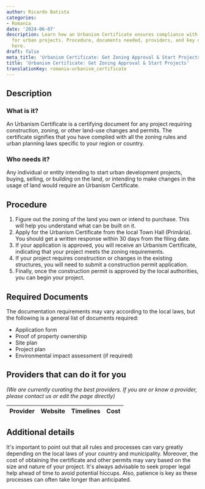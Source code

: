 ```yaml
---
author: Ricardo Batista
categories:
- Romania
date: '2024-06-07'
description: Learn how an Urbanism Certificate ensures compliance with zoning laws
  for urban projects. Procedure, documents needed, providers, and key details covered
  here.
draft: false
meta_title: 'Urbanism Certificate: Get Zoning Approval & Start Projects'
title: 'Urbanism Certificate: Get Zoning Approval & Start Projects'
translationKey: romania-urbanism_certificate
---
```



## Description
### What is it?
An Urbanism Certificate is a certifying document for any project requiring construction, zoning, or other land-use changes and permits. The certificate signifies that you have complied with all the zoning rules and urban planning laws specific to your region or country.

### Who needs it?
Any individual or entity intending to start urban development projects,  buying, selling, or building on the land, or intending to make changes in the usage of land would require an Urbanism Certificate.

## Procedure

1. Figure out the zoning of the land you own or intend to purchase. This will help you understand what can be built on it.
2. Apply for the Urbanism Certificate from the local Town Hall (Primăria). You should get a written response within 30 days from the filing date.
3. If your application is approved, you will receive an Urbanism Certificate, indicating that your project meets the zoning requirements.
4. If your project requires construction or changes in the existing structures, you will need to submit a construction permit application.
5. Finally, once the construction permit is approved by the local authorities, you can begin your project.

## Required Documents

The documentation requirements may vary according to the local laws, but the following is a general list of documents required:

- Application form
- Proof of property ownership
- Site plan
- Project plan 
- Environmental impact assessment (if required)

## Providers that can do it for you

_(We are currently curating the best providers. If you are or know a provider, please contact us or edit the page directly)_

| Provider        |     Website     |     Timelines    |       Cost      |
| --------------- | --------------- |  :-------------: | :-------------: |

## Additional details

It's important to point out that all rules and processes can vary greatly depending on the local laws of your country and municipality. Moreover, the cost of obtaining the certificate and other permits may vary based on the size and nature of your project. It's always advisable to seek proper legal help ahead of time to avoid potential hiccups. Also, patience is key as these processes can often take longer than anticipated.